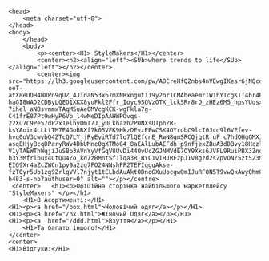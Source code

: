     <head>
        <meta charset="utf-8">
    </head>
    <body>
        </head>
        <body>
            <p><center><H1> StyleMakers</H1></center>
            <center><h2><align="left"><SUb>where trends to life</SUb></align="left"></h2></center>
            <center><img src="https://lh3.googleusercontent.com/pw/ADCreHfQZnbs4nVEwgIKear6jNQcdL8c6R1yvBH78rAWPByV3H7OmPHfuT18s7ktWnM5LLpfeltf5Orx0ELfBXIN9-oeT-atX8eUDH4W8Pn9qUZ_4JidaN53x67mXNRxngut119y2or1CMAheaemrIW1hYTcgKTI4br4POdvUWjuldR4KTZ18-haGI8WAD2CDByLQEO1XKX8yuFkl2Ffr_Ioyc9SQVzOTX_lckSRr8rD_zHEz6M5_hpsYUqsxV-7ihel_aNBsvmmxTAqM5uAe0MVcgKCK-wgFkla7g-C41frE87Pt9wHyP6Vp_l4wMeDIpAAHWPOvqs-22Xu7C9Pe57dP2x1elhyOmT7J_y0Lkhazb2PONXsDIphZR-ksYAoir4LLLtTM7E4GoBRXf7k05VFK9HkzDEvzEEwCSK4OYrobC9lcI0Jcd9l6VEfev-hvq0uV3cwybQ4ZTcQ7LYjjRyEyiRTd7lo7lQEfcnE_RwN8gmSRCQjqtR_uF_c7hdOHgGMXJDF3BOk_TwgYYlsreCBqCM65bwt1KKAEmGXo6EWWyj2e1he-asqEHjyBcqDParyRWv4DbUMncOgXTMoG4_8aEAlLubAEFdh_p9nfjexZBuA3dDBvy18Hczl7FXUyUB6Hbv_7XdF9MtA4eHGarRWsFvx-V1yTAEWThWqjiJuSBp3AVnYyVfGqV8UvDi44OvUcZGJNMVdE7OY9Xks6JVFL9RuiPBX3ZnqdNTftbF1g1ISfJdsieatpJ5MNU-b3Y3Mfribux4CtQu4Zo_kd7zBMntSf1lqa3R_BYC1vIHJRFzpJIv8gzd2sZpVONZ5zt523MTlB8FEWviuP6VGP9tmfXlPaLz7w6-EIG9Xr4aZcZWCn1py9a2zq7FO24NNshPF2TEPIqgqAkse-fzT0yr5Ub1zg9ZrlqVVl7njyt1tELbdAuAktODnoGXuUocgwQmIJuRFON5T9vwQkAwyQhmC11cuoXmBRg4=w770-h483-s-no?authuser=0" alt=""></p></centre>
     <center>   <h1><p>Офіційна сторінка найбільшого маркетплейсу "StyleMakers" </p></h1>
        <H1>В Асортименті:</H1>
    <H1><p><a href="/box.html">Чоловічий одяг</a></p></H1>
    <H1><p><a href="/hx.html">Жіночий Одяг</a></p></H1>
    <H1><p><a  href="/ddd.html">Взуття</a></p></H1>
        <H1>Та багато іншого!</H1>
    </center>
    <center>
    <H1>Відгуки:</H1>

</center>
        </body>
        </html>
        
        
    
